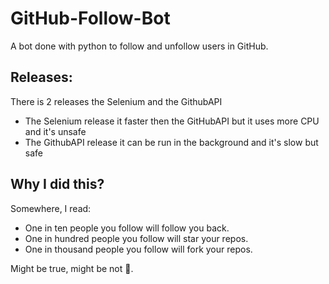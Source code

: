 # GitHub-Follow-Bot

A bot done with python to follow and unfollow users in GitHub.


## Releases:

There is 2 releases the Selenium and the GithubAPI
- The Selenium release it faster then the GitHubAPI but it uses more CPU and it's unsafe
- The GithubAPI release it can be run in the background and it's slow but safe 


## Why I did this?

Somewhere, I read:
- One in ten people you follow will follow you back.
- One in hundred people you follow will star your repos.
- One in thousand people you follow will fork your repos.

Might be true, might be not 🤷‍.

